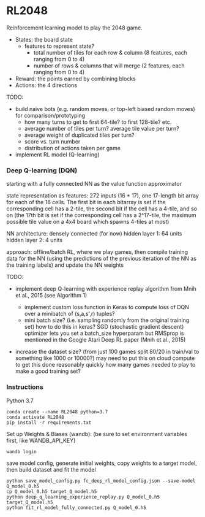 # RL2048

Reinforcement learning model to play the 2048 game.

- States: the board state
  - features to represent state?
    - total number of tiles for each row & column (8 features, each ranging from 0 to 4)
    - number of rows & columns that will merge (2 features, each ranging from 0 to 4)
- Reward: the points earned by combining blocks
- Actions: the 4 directions

TODO:
- build naive bots (e.g. random moves, or top-left biased random moves) for comparison/prototyping
  - how many turns to get to first 64-tile? to first 128-tile? etc.
  - average number of tiles per turn? average tile value per turn?
  - average weight of duplicated tiles per turn?
  - score vs. turn number
  - distribution of actions taken per game
- implement RL model (Q-learning)


### Deep Q-learning (DQN)
starting with a fully connected NN as the value function approximator

state representation as features:
272 inputs (16 * 17), one 17-length bit array for each
of the 16 cells. The first bit in each bitarray is set if the corresponding cell has a 2-tile,
the second bit if the cell has a 4-tile, and so on (the 17th bit is set if the corresponding cell
has a 2^17-tile, the maximum possible tile value on a 4x4 board which spawns 4-tiles at most)

NN architecture: densely connected (for now)
hidden layer 1: 64 units
hidden layer 2: 4 units

approach:
offline/batch RL, where we play games, then compile training data for the NN
(using the predictions of the previous iteration of the NN as the training labels)
and update the NN weights

TODO:
- implement deep Q-learning with experience replay algorithm from Mnih et al., 2015 (see Algorithm 1)
  - implement custom loss function in Keras to compute loss of DQN over a minibatch of (s,a,s',r) tuples?
  - mini batch size? (i.e. sampling randomly from the original training set)
how to do this in keras?
SGD (stochastic gradient descent) optimizer lets you set a batch_size hyperparam
but RMSprop is mentioned in the Google Atari Deep RL paper (Mnih et al., 2015)

- increase the dataset size? (from just 100 games split 80/20 in train/val to something like 1000 or 10000?)
may need to put this on cloud compute to get this done reasonably quickly
how many games needed to play to make a good training set?



### Instructions

Python 3.7
```
conda create --name RL2048 python=3.7
conda activate RL2048
pip install -r requirements.txt
```

Set up Weights & Biases (wandb): (be sure to set environment variables first, like WANDB_API_KEY)
```
wandb login
```

save model config, generate initial weights, copy weights to a target model,
then build dataset and fit the model
```
python save_model_config.py fc_deep_rl_model_config.json --save-model Q_model_0.h5
cp Q_model_0.h5 target_Q_model.h5
python deep_q_learning_experience_replay.py Q_model_0.h5 target_Q_model.h5
python fit_rl_model_fully_connected.py Q_model_0.h5
```
